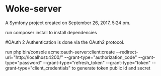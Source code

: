 Woke-server
==========

A Symfony project created on September 26, 2017, 5:24 pm.

run composer install to install dependencies 

#OAuth 2
Authentication is done via the OAuth2 protocol. 

run 
php bin/console acme:oauth-server:client:create --redirect-uri="http://localhost:4200/" --grant-type="authorization_code" --grant-type="password" --grant-type="refresh_token" --grant-type="token" --grant-type="client_credentials"
to generate token public id and secret 
